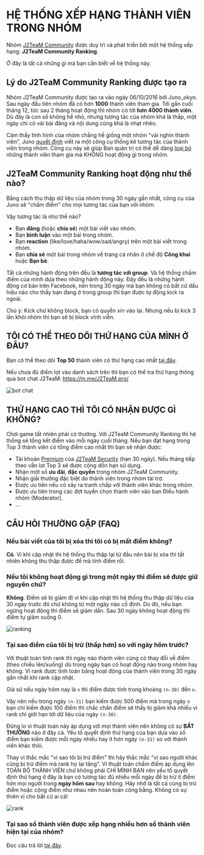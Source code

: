# HỆ THỐNG XẾP HẠNG THÀNH VIÊN TRONG NHÓM

Nhóm [J2TeaM Community](https://www.facebook.com/groups/j2team.community/) được duy trì và phát triển bởi một hệ thống xếp hạng: **J2TeaM Community Ranking**.

Ở đây là tất cả những gì mà bạn cần biết về hệ thống này.

## Lý do J2TeaM Community Ranking được tạo ra

Nhóm J2TeaM Community được tạo ra vào ngày 06/10/2016 bởi Juno_okyo. Sau ngày đầu tiên nhóm đã có hơn **1000** thành viên tham gia. Tới gần cuối tháng 12, tức sau 2 tháng hoạt động thì nhóm có tới **hơn 4000 thành viên**. Dù đây là con số không hề nhỏ, nhưng tương tác của nhóm khá là thấp, một ngày chỉ có vài bài đăng và nội dung cũng khá là nhạt nhẽo.

Cảm thấy tình hình của nhóm chẳng hề giống một nhóm "vài nghìn thành viên", Juno [quyết định](https://www.facebook.com/groups/j2team.community/permalink/409501726048620/) viết ra một công cụ thống kê tương tác của thành viên trong nhóm. Công cụ này sẽ giúp Ban quản trị có thể dễ dàng [loại bỏ](https://www.facebook.com/groups/j2team.community/permalink/409514332714026/) những thành viên tham gia mà KHÔNG hoạt động gì trong nhóm.

## J2TeaM Community Ranking hoạt động như thế nào?

Bằng cách thu thập dữ liệu của nhóm trong 30 ngày gần nhất, công cụ của Juno sẽ "chấm điểm" cho mọi tương tác của bạn với nhóm.

Vậy tương tác là như thế nào?

- Bạn **đăng** (hoặc **chia sẻ**) một bài viết vào nhóm.
- Bạn **bình luận** vào một bài trong nhóm.
- Bạn **reaction** (like/love/haha/wow/sad/angry) trên một bài viết trong nhóm.
- Bạn **chia sẻ** một bài trong nhóm về trang cá nhân ở chế độ **Công khai** hoặc **Bạn bè**.

Tất cả những hành động trên đều là **tương tác với group**. Và hệ thống chấm điểm của mình dựa theo những hành động này. Đây đều là những hành động cơ bản trên Facebook, nên trong 30 ngày mà bạn không có bất cứ dấu hiệu nào cho thấy bạn đang ở trong group thì bạn được tự động kick ra ngoài.

Chú ý: Kick chứ không block, bạn có quyền xin vào lại. Nhưng nếu bị kick 3 lần khỏi nhóm thì bạn sẽ bị block vĩnh viễn.

## TÔI CÓ THỂ THEO DÕI THỨ HẠNG CỦA MÌNH Ở ĐÂU?

Bạn có thể theo dõi **Top 50** thành viên có thứ hạng cao nhất [tại đây](http://code.junookyo.xyz/apps/j2team-community-ranking/index.php).

Nếu chưa đủ điểm lọt vào danh sách trên thì bạn có thể tra thứ hạng thông qua bot chat J2TeaM: https://m.me/J2TeaM.pro/

![bot chat](https://i.imgur.com/VHeQPWV.png)

## THỨ HẠNG CAO THÌ TÔI CÓ NHẬN ĐƯỢC GÌ KHÔNG?

Chơi game tất nhiên phải có thưởng. Với J2TeaM Community Ranking thì hệ thống sẽ tổng kết điểm vào mỗi ngày cuối tháng. Nếu bạn đạt hạng trong Top 3 thành viên có tổng điểm cao nhất thì bạn sẽ nhận được:

- Tài khoản [Premium](http://code.junookyo.xyz/j2team-security/premium-upgrade/) của [J2TeaM Security](https://chrome.google.com/webstore/detail/j2team-security/hmlcjjclebjnfohgmgikjfnbmfkigocc) (hạn 30 ngày). Nếu tháng tiếp theo vẫn lọt Top 3 sẽ được cộng dồn hạn sử dụng.
- Nhận một số **ưu đãi**, **đặc quyền** trong nhóm J2TeaM Community.
- Nhận giải thưởng đặc biệt do thành viên trong nhóm tài trợ.
- Được ưu tiên nếu có xảy ra tranh chấp với thành viên khác trong nhóm.
- Được ưu tiên trong các đợt tuyển chọn thành viên vào ban Điều hành nhóm (Moderator).
- ...

## CÂU HỎI THƯỜNG GẶP (FAQ)

### Nếu bài viết của tôi bị xóa thì tôi có bị mất điểm không?

**Có**. Vì khi cập nhật thì hệ thống thu thập lại từ đầu nên bài bị xóa thì tất nhiên không thu thập được để mà tính điểm rồi.

### Nếu tôi không hoạt động gì trong một ngày thì điểm sẽ được giữ nguyên chứ?

**Không**. Điểm sẽ bị giảm đi vì khi cập nhật thì hệ thống thu thập dữ liệu của 30 ngày trước đó chứ không từ một ngày nào cố định. Do đó, nếu bạn ngừng hoạt động thì điểm sẽ giảm dần. Sau 30 ngày không hoạt động thì điểm tự giảm xuống 0.

![ranking](https://i.imgur.com/COg8ZI0.png)

### Tại sao điểm của tôi bị trừ (thấp hơn) so với ngày hôm trước?

Với thuật toán tính rank thì ngày nào thành viên cũng có thay đổi về điểm (theo chiều lên/xuống) dù trong ngày bạn có hoạt động nào trong nhóm hay không. Vì rank được tính toán bằng hoạt động của thành viên trong 30 ngày gần nhất khi rank cập nhật.

Giả sử nếu ngày hôm nay là `n` thì điểm được tính trong khoảng `(n-30)` đến `n`.

Vậy nên nếu trong ngày `(n-31)` bạn kiếm được 500 điểm mà trong ngày `n` bạn chỉ kiếm được 100 điểm thì chắc chắn điểm sẽ thấy bị giảm khá nhiều vì rank chỉ giới hạn tới dữ liệu của ngày `(n-30)`.

Đừng lo vì thuật toán này áp dụng với mọi thành viên nên không có sự **BẤT THƯỜNG** nào ở đây cả. Yếu tố quyết định thứ hạng của bạn dựa vào số điểm bạn kiếm được mỗi ngày nhiều hay ít hơn ngày `(n-31)` so với thành viên khác thôi.

Thay vì thắc mắc "vì sao tôi bị trừ điểm" thì hãy thắc mắc "vì sao người khác cũng bị trừ điểm mà rank họ lại tăng". Vì thuật toán chấm điểm áp dụng lên TOÀN BỘ THÀNH VIÊN chứ không phải CHỈ MÌNH BẠN nên yếu tố quyết định thứ hạng ở đây là bạn có tương tác đủ nhiều mỗi ngày để bị trừ ít điểm hơn mọi người trong **ngày hôm sau** hay không. Hãy nhớ là tất cả cùng bị trừ điểm hoặc cộng điểm như nhau nên hoàn toàn công bằng. Không có sự thiên vị cho bất cứ ai cả!

![rank](https://i.imgur.com/DQHSdUH.png)

### Tại sao số thành viên được xếp hạng nhiều hơn số thành viên hiện tại của nhóm?

Đọc câu trả lời [tại đây](https://www.facebook.com/groups/j2team.community/permalink/418817018450424/?comment_id=418821155116677&comment_tracking=%7B%22tn%22%3A%22R2%22%7D).
